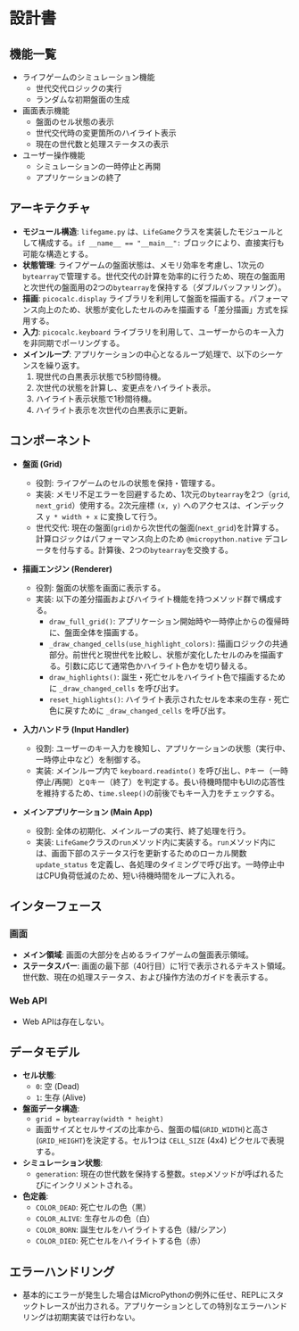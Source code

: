 # 設計書

## 機能一覧
- ライフゲームのシミュレーション機能
  - 世代交代ロジックの実行
  - ランダムな初期盤面の生成
- 画面表示機能
  - 盤面のセル状態の表示
  - 世代交代時の変更箇所のハイライト表示
  - 現在の世代数と処理ステータスの表示
- ユーザー操作機能
  - シミュレーションの一時停止と再開
  - アプリケーションの終了

## アーキテクチャ

- **モジュール構造**: `lifegame.py` は、`LifeGame`クラスを実装したモジュールとして構成する。`if __name__ == "__main__":` ブロックにより、直接実行も可能な構造とする。
- **状態管理**: ライフゲームの盤面状態は、メモリ効率を考慮し、1次元の`bytearray`で管理する。世代交代の計算を効率的に行うため、現在の盤面用と次世代の盤面用の2つの`bytearray`を保持する（ダブルバッファリング）。
- **描画**: `picocalc.display` ライブラリを利用して盤面を描画する。パフォーマンス向上のため、状態が変化したセルのみを描画する「差分描画」方式を採用する。
- **入力**: `picocalc.keyboard` ライブラリを利用して、ユーザーからのキー入力を非同期でポーリングする。
- **メインループ**: アプリケーションの中心となるループ処理で、以下のシーケンスを繰り返す。
  1. 現世代の白黒表示状態で5秒間待機。
  2. 次世代の状態を計算し、変更点をハイライト表示。
  3. ハイライト表示状態で1秒間待機。
  4. ハイライト表示を次世代の白黒表示に更新。

## コンポーネント

- **盤面 (Grid)**
  - 役割: ライフゲームのセルの状態を保持・管理する。
  - 実装: メモリ不足エラーを回避するため、1次元の`bytearray`を2つ（`grid`, `next_grid`）使用する。2次元座標 `(x, y)` へのアクセスは、インデックス `y * width + x` に変換して行う。
  - 世代交代: 現在の盤面(`grid`)から次世代の盤面(`next_grid`)を計算する。計算ロジックはパフォーマンス向上のため `@micropython.native` デコレータを付与する。計算後、2つの`bytearray`を交換する。

- **描画エンジン (Renderer)**
  - 役割: 盤面の状態を画面に表示する。
  - 実装: 以下の差分描画およびハイライト機能を持つメソッド群で構成する。
    - `draw_full_grid()`: アプリケーション開始時や一時停止からの復帰時に、盤面全体を描画する。
    - `_draw_changed_cells(use_highlight_colors)`: 描画ロジックの共通部分。前世代と現世代を比較し、状態が変化したセルのみを描画する。引数に応じて通常色かハイライト色かを切り替える。
    - `draw_highlights()`: 誕生・死亡セルをハイライト色で描画するために `_draw_changed_cells` を呼び出す。
    - `reset_highlights()`: ハイライト表示されたセルを本来の生存・死亡色に戻すために `_draw_changed_cells` を呼び出す。

- **入力ハンドラ (Input Handler)**
  - 役割: ユーザーのキー入力を検知し、アプリケーションの状態（実行中、一時停止中など）を制御する。
  - 実装: メインループ内で `keyboard.readinto()` を呼び出し、`P`キー（一時停止/再開）と`Q`キー（終了）を判定する。長い待機時間中もUIの応答性を維持するため、`time.sleep()`の前後でもキー入力をチェックする。

- **メインアプリケーション (Main App)**
  - 役割: 全体の初期化、メインループの実行、終了処理を行う。
  - 実装: `LifeGame`クラスの`run`メソッド内に実装する。`run`メソッド内には、画面下部のステータス行を更新するためのローカル関数 `update_status` を定義し、各処理のタイミングで呼び出す。一時停止中はCPU負荷低減のため、短い待機時間をループに入れる。

## インターフェース

### 画面
- **メイン領域**: 画面の大部分を占めるライフゲームの盤面表示領域。
- **ステータスバー**: 画面の最下部（40行目）に1行で表示されるテキスト領域。世代数、現在の処理ステータス、および操作方法のガイドを表示する。

### Web API
- Web APIは存在しない。

## データモデル

- **セル状態**:
  - `0`: 空 (Dead)
  - `1`: 生存 (Alive)
- **盤面データ構造**:
  - `grid = bytearray(width * height)`
  - 画面サイズとセルサイズの比率から、盤面の幅(`GRID_WIDTH`)と高さ(`GRID_HEIGHT`)を決定する。セル1つは `CELL_SIZE` (4x4) ピクセルで表現する。
- **シミュレーション状態**:
  - `generation`: 現在の世代数を保持する整数。`step`メソッドが呼ばれるたびにインクリメントされる。
- **色定義**:
  - `COLOR_DEAD`: 死亡セルの色（黒）
  - `COLOR_ALIVE`: 生存セルの色（白）
  - `COLOR_BORN`: 誕生セルをハイライトする色（緑/シアン）
  - `COLOR_DIED`: 死亡セルをハイライトする色（赤）

## エラーハンドリング

- 基本的にエラーが発生した場合はMicroPythonの例外に任せ、REPLにスタックトレースが出力される。アプリケーションとしての特別なエラーハンドリングは初期実装では行わない。